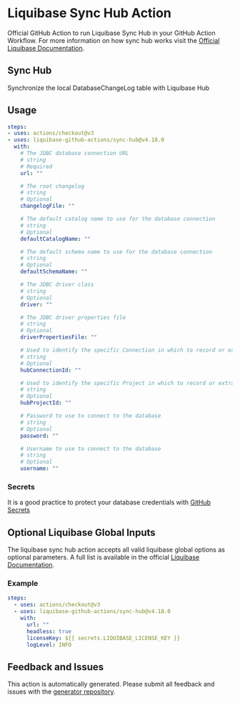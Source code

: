 # Liquibase Sync Hub Action
Official GitHub Action to run Liquibase Sync Hub in your GitHub Action Workflow. For more information on how sync hub works visit the [Official Liquibase Documentation](https://docs.liquibase.com/commands/home.html).
## Sync Hub
Synchronize the local DatabaseChangeLog table with Liquibase Hub
## Usage
```yaml
steps:
- uses: actions/checkout@v3
- uses: liquibase-github-actions/sync-hub@v4.18.0
  with:
    # The JDBC database connection URL
    # string
    # Required
    url: ""

    # The root changelog
    # string
    # Optional
    changelogFile: ""

    # The default catalog name to use for the database connection
    # string
    # Optional
    defaultCatalogName: ""

    # The default schema name to use for the database connection
    # string
    # Optional
    defaultSchemaName: ""

    # The JDBC driver class
    # string
    # Optional
    driver: ""

    # The JDBC driver properties file
    # string
    # Optional
    driverPropertiesFile: ""

    # Used to identify the specific Connection in which to record or extract data at Liquibase Hub. Available in your Liquibase Hub Project at https://hub.liquibase.com.
    # string
    # Optional
    hubConnectionId: ""

    # Used to identify the specific Project in which to record or extract data at Liquibase Hub. Available in your Liquibase Hub account at https://hub.liquibase.com.
    # string
    # Optional
    hubProjectId: ""

    # Password to use to connect to the database
    # string
    # Optional
    password: ""

    # Username to use to connect to the database
    # string
    # Optional
    username: ""

```

### Secrets
It is a good practice to protect your database credentials with [GitHub Secrets](https://docs.github.com/en/actions/security-guides/encrypted-secrets)

## Optional Liquibase Global Inputs
The liquibase sync hub action accepts all valid liquibase global options as optional parameters. A full list is available in the official [Liquibase Documentation](https://docs.liquibase.com/parameters/command-parameters.html).

### Example
```yaml
steps:
  - uses: actions/checkout@v3
  - uses: liquibase-github-actions/sync-hub@v4.18.0
    with:
      url: ""
      headless: true
      licenseKey: ${{ secrets.LIQUIBASE_LICENSE_KEY }}
      logLevel: INFO
```

## Feedback and Issues
This action is automatically generated. Please submit all feedback and issues with the [generator repository](https://github.com/liquibase/github-action-generator/issues).
